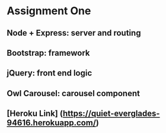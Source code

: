 # Assignment One
## Node + Express: server and routing
## Bootstrap: framework
## jQuery: front end logic
## Owl Carousel: carousel component
## [Heroku Link] (https://quiet-everglades-94616.herokuapp.com/)